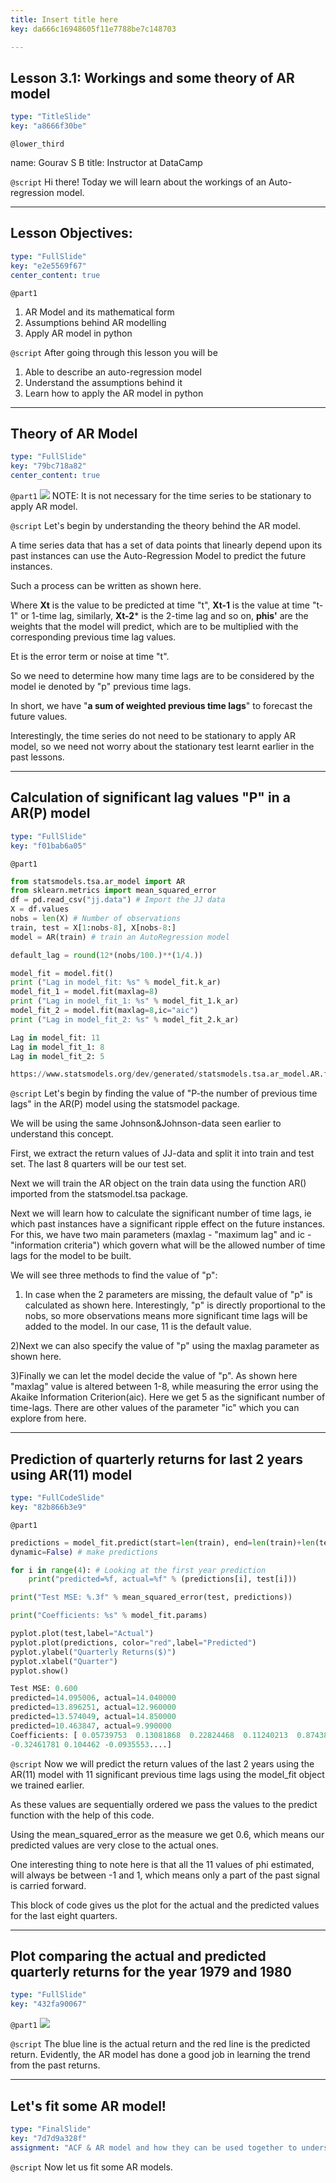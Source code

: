 ```yaml
---
title: Insert title here
key: da666c16948605f11e7788be7c148703

---
```

## Lesson 3.1: Workings and some theory of AR model

```yaml
type: "TitleSlide"
key: "a8666f30be"
```

`@lower_third`

name: Gourav S B
title: Instructor at DataCamp


`@script`
Hi there! Today we will learn about the workings of an Auto-regression model.


---
## Lesson Objectives:

```yaml
type: "FullSlide"
key: "e2e5569f67"
center_content: true
```

`@part1`
1. AR Model and its mathematical form
2. Assumptions behind AR modelling
3. Apply AR model in python


`@script`
After going through this lesson you will be 
1) Able to describe an auto-regression model 
2) Understand the assumptions behind it
3) Learn how to apply the AR model in python


---
## Theory of AR Model

```yaml
type: "FullSlide"
key: "79bc718a82"
center_content: true
```

`@part1`
![](https://assets.datacamp.com/production/repositories/4370/datasets/6ec14fc97a7538d4efb7f5a237df61247994fe13/Screenshot%202019-01-03%20at%2012.43.18%20AM.png) 
NOTE: It is not necessary for the time series to be stationary to apply AR model.


`@script`
Let's begin by understanding the theory behind the AR model. 

A time series data that has a set of data points that linearly depend upon its past instances can use the Auto-Regression Model to predict the future instances.

Such a process can be written as shown here.

Where **Xt** is the value to be predicted at time "t",
      **Xt-1** is the value at time "t-1" or 1-time lag,
      similarly, **Xt-2*** is the 2-time lag and so on,
      **phis'** are the weights that the model will predict, which are to be multiplied with the corresponding previous time lag values.

Et is the error term or noise at time "t".

So we need to determine how many time lags are to be considered by the model ie denoted by "p" previous time lags.

In short, we have "**a sum of weighted previous time lags**" to forecast the future values. 

Interestingly, the time series do not need to be stationary to apply AR model, so we need not worry about the stationary test learnt earlier in the past lessons.


---
## Calculation of significant lag values "P" in a AR(P) model

```yaml
type: "FullSlide"
key: "f01bab6a05"
```

`@part1`
```python
from statsmodels.tsa.ar_model import AR
from sklearn.metrics import mean_squared_error
df = pd.read_csv("jj.data") # Import the JJ data
X = df.values
nobs = len(X) # Number of observations
train, test = X[1:nobs-8], X[nobs-8:]
model = AR(train) # train an AutoRegression model

default_lag = round(12*(nobs/100.)**(1/4.))

model_fit = model.fit()
print ("Lag in model_fit: %s" % model_fit.k_ar)
model_fit_1 = model.fit(maxlag=8)
print ("Lag in model_fit_1: %s" % model_fit_1.k_ar)
model_fit_2 = model.fit(maxlag=8,ic="aic")
print ("Lag in model_fit_2: %s" % model_fit_2.k_ar)

Lag in model_fit: 11
Lag in model_fit_1: 8
Lag in model_fit_2: 5

https://www.statsmodels.org/dev/generated/statsmodels.tsa.ar_model.AR.fit.html#statsmodels.tsa.ar_model.AR.fit.html
```


`@script`
Let's begin by finding the value of "P-the number of previous time lags" in the AR(P) model using the statsmodel package.

We will be using the same Johnson&Johnson-data seen earlier to understand this concept. 

First, we extract the return values of JJ-data and split it into train and test set. The last 8 quarters will be our test set. 

Next we will train the AR object on the train data using the function AR() imported from the statsmodel.tsa package. 

Next we will learn how to calculate the significant number of time lags, ie which past instances have a significant ripple effect on the future instances. For this, we have two main parameters (maxlag - "maximum lag" and ic - "information criteria") which govern what will be the allowed number of time lags for the model to be built.

We will see three methods to find the value of "p":
1) In case when the 2 parameters are missing, the default value of "p" is calculated as shown here. Interestingly, "p" is directly proportional to the nobs, so more observations means more significant time lags will be added to the model. In our case, 11 is the default value.

2)Next we can also specify the value of "p" using the maxlag parameter as shown here.

3)Finally we can let the model decide the value of "p". As shown here "maxlag" value is altered between 1-8, while measuring the error using the Akaike Information Criterion(aic). Here we get 5 as the significant number of time-lags. There are other values of the parameter "ic" which you can explore from here.


---
## Prediction of quarterly returns for last 2 years using AR(11) model

```yaml
type: "FullCodeSlide"
key: "82b866b3e9"
```

`@part1`
```python
predictions = model_fit.predict(start=len(train), end=len(train)+len(test)-1, 
dynamic=False) # make predictions

for i in range(4): # Looking at the first year prediction
    print("predicted=%f, actual=%f" % (predictions[i], test[i]))

print("Test MSE: %.3f" % mean_squared_error(test, predictions))

print("Coefficients: %s" % model_fit.params)

pyplot.plot(test,label="Actual")
pyplot.plot(predictions, color="red",label="Predicted")
pyplot.ylabel("Quarterly Returns($)")
pyplot.xlabel("Quarter")
pyplot.show()
```
```python
Test MSE: 0.600
predicted=14.095006, actual=14.040000
predicted=13.896251, actual=12.960000
predicted=13.574049, actual=14.850000
predicted=10.463847, actual=9.990000
Coefficients: [ 0.05739753  0.13081868  0.22824468  0.11240213  0.87438022 
-0.32461781 0.104462 -0.0935553....]

```


`@script`
Now we will predict the return values of the last 2 years using the AR(11) model with 11 significant previous time lags using the model_fit object we trained earlier.

As these values are sequentially ordered we pass the values to the predict function with the help of this code.

Using the mean_squared_error as the measure we get 0.6, which means our predicted values are very close to the actual ones.

One interesting thing to note here is that all the 11 values of phi estimated, will always be between -1 and 1, which means only a part of the past signal is carried forward.

This block of code gives us the plot for the actual and the predicted values for the last eight quarters.


---
## Plot comparing the actual  and predicted quarterly returns for the year 1979 and 1980

```yaml
type: "FullSlide"
key: "432fa90067"
```

`@part1`
![](https://assets.datacamp.com/production/repositories/4370/datasets/8332371ffb092b70b5a14d2c607476f2febebdb2/lesson_3_1.png)


`@script`
The blue line is the actual return and the red line is the predicted return. Evidently, the AR model has done a good job in learning the trend from the past returns.


---
## Let's fit some AR model!

```yaml
type: "FinalSlide"
key: "7d7d9a328f"
assignment: "ACF & AR model and how they can be used together to understand time series data."
```

`@script`
Now let us fit some AR models.


